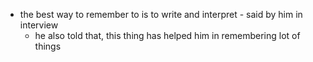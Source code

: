 - the best way to remember to is to write and interpret - said by him in interview
	- he also told that, this thing has helped him in remembering lot of things